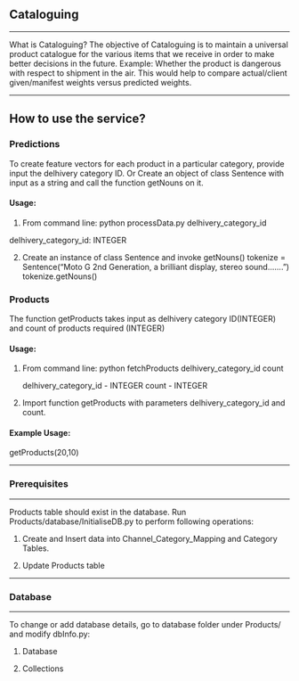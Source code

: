 ## Cataloguing 
---------------

What is Cataloguing?
The objective of Cataloguing is to maintain a universal product catalogue for the various items that we receive in order to make better decisions in the future. Example: Whether the product is dangerous with respect to shipment in the air. 
This would help to compare actual/client given/manifest weights versus predicted weights.

-------------------------
How to use the service?
-------------------------
### Predictions
To create feature vectors for each product in a particular category, provide input the delhivery category ID.
Or
Create an object of class Sentence with input as a string and call the function getNouns on it.

#### Usage:
1. From command line:
python processData.py delhivery_category_id

delhivery_category_id: INTEGER

2. Create an instance of class Sentence and invoke getNouns()
tokenize = Sentence(“Moto G 2nd Generation, a brilliant display, stereo sound.......”)
tokenize.getNouns()


### Products
The function getProducts takes input as delhivery category ID(INTEGER) and count of products required (INTEGER)

#### Usage:

1. From command line:
	python fetchProducts delhivery_category_id count

	delhivery_category_id  - INTEGER
	count - INTEGER

2. Import function getProducts with parameters delhivery_category_id and count.

#### Example Usage:
getProducts(20,10)

------------------
### Prerequisites
------------------
Products table should exist in the database.
Run Products/database/InitialiseDB.py to perform following operations:

1. Create and Insert data into Channel_Category_Mapping and Category Tables.

2. Update Products table

-------------
### Database
-------------
To change or add database details, go to database folder under Products/ and modify dbInfo.py:

1. Database

2. Collections